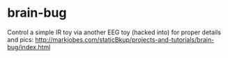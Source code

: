 # brain-bug
Control a simple IR toy via another EEG toy (hacked into)
for proper details and pics:
http://markjobes.com/staticBkup/projects-and-tutorials/brain-bug/index.html
